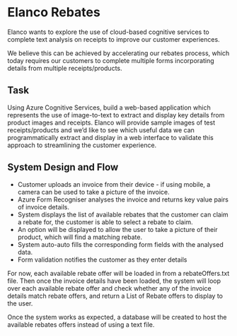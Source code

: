 # Elanco Rebates
Elanco wants to explore the use of cloud-based cognitive services to complete text analysis on receipts to improve our customer experiences.

We believe this can be achieved by accelerating our rebates process, which today requires our customers to complete multiple forms incorporating details from multiple
receipts/products. 

## Task
Using Azure Cognitive Services, build a web-based application which represents the use of image-to-text to extract and display key details from product images and receipts.
Elanco will provide sample images of test receipts/products and we’d like to see which useful data we can programmatically extract and display in a web interface to validate this
approach to streamlining the customer experience. 

## System Design and Flow
* Customer uploads an invoice from their device - if using mobile, a camera can be used to take a picture of the invoice.
* Azure Form Recogniser analyses the invoice and returns key value pairs of invoice details.
* System displays the list of available rebates that the customer can claim a rebate for, the customer is able to select a rebate to claim.
* An option will be displayed to allow the user to take a picture of their product, which will find a matching rebate.
* System auto-auto fills the corresponding form fields with the analysed data.
* Form validation notifies the customer as they enter details

For now, each available rebate offer will be loaded in from a rebateOffers.txt file. Then once the invoice details have been loaded, the system will loop over each available rebate offer and check whether any of the invoice details match rebate offers, and return a List of Rebate offers to display to the user.

Once the system works as expected, a database will be created to host the available rebates offers instead of using a text file.